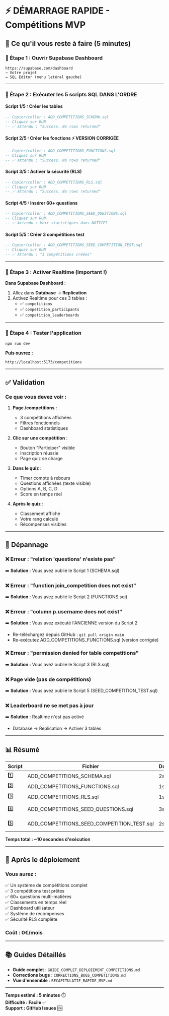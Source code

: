 # ⚡ DÉMARRAGE RAPIDE - Compétitions MVP

## 🎯 Ce qu'il vous reste à faire (5 minutes)

### 📍 Étape 1 : Ouvrir Supabase Dashboard

```
https://supabase.com/dashboard
→ Votre projet
→ SQL Editor (menu latéral gauche)
```

---

### 📍 Étape 2 : Exécuter les 5 scripts SQL **DANS L'ORDRE**

#### **Script 1/5** : Créer les tables
```sql
-- Copier/coller : ADD_COMPETITIONS_SCHEMA.sql
-- Cliquez sur RUN
-- ✅ Attendu : "Success. No rows returned"
```

#### **Script 2/5** : Créer les fonctions ⚡ **VERSION CORRIGÉE**
```sql
-- Copier/coller : ADD_COMPETITIONS_FUNCTIONS.sql
-- Cliquez sur RUN
-- ✅ Attendu : "Success. No rows returned"
```

#### **Script 3/5** : Activer la sécurité (RLS)
```sql
-- Copier/coller : ADD_COMPETITIONS_RLS.sql
-- Cliquez sur RUN
-- ✅ Attendu : "Success. No rows returned"
```

#### **Script 4/5** : Insérer 60+ questions
```sql
-- Copier/coller : ADD_COMPETITIONS_SEED_QUESTIONS.sql
-- Cliquez sur RUN
-- ✅ Attendu : Voir statistiques dans NOTICES
```

#### **Script 5/5** : Créer 3 compétitions test
```sql
-- Copier/coller : ADD_COMPETITIONS_SEED_COMPETITION_TEST.sql
-- Cliquez sur RUN
-- ✅ Attendu : "3 compétitions créées"
```

---

### 📍 Étape 3 : Activer Realtime (Important !)

**Dans Supabase Dashboard :**

1. Allez dans **Database** → **Replication**
2. Activez Realtime pour ces 3 tables :
   - ✅ `competitions`
   - ✅ `competition_participants`
   - ✅ `competition_leaderboards`

---

### 📍 Étape 4 : Tester l'application

```bash
npm run dev
```

**Puis ouvrez :**
```
http://localhost:5173/competitions
```

---

## ✅ Validation

### Ce que vous devez voir :

1. **Page /competitions** :
   - 3 compétitions affichées
   - Filtres fonctionnels
   - Dashboard statistiques

2. **Clic sur une compétition** :
   - Bouton "Participer" visible
   - Inscription réussie
   - Page quiz se charge

3. **Dans le quiz** :
   - Timer compte à rebours
   - Questions affichées (texte visible)
   - Options A, B, C, D
   - Score en temps réel

4. **Après le quiz** :
   - Classement affiché
   - Votre rang calculé
   - Récompenses visibles

---

## 🐛 Dépannage

### ❌ Erreur : "relation 'questions' n'existe pas"
➡️ **Solution :** Vous avez oublié le Script 1 (SCHEMA.sql)

### ❌ Erreur : "function join_competition does not exist"
➡️ **Solution :** Vous avez oublié le Script 2 (FUNCTIONS.sql)

### ❌ Erreur : "column p.username does not exist"
➡️ **Solution :** Vous avez exécuté l'ANCIENNE version du Script 2
- Re-téléchargez depuis GitHub : `git pull origin main`
- Re-exécutez ADD_COMPETITIONS_FUNCTIONS.sql (version corrigée)

### ❌ Erreur : "permission denied for table competitions"
➡️ **Solution :** Vous avez oublié le Script 3 (RLS.sql)

### ❌ Page vide (pas de compétitions)
➡️ **Solution :** Vous avez oublié le Script 5 (SEED_COMPETITION_TEST.sql)

### ❌ Leaderboard ne se met pas à jour
➡️ **Solution :** Realtime n'est pas activé
- Database → Replication → Activer 3 tables

---

## 📊 Résumé

| Script | Fichier | Durée | Résultat |
|--------|---------|-------|----------|
| 1️⃣ | ADD_COMPETITIONS_SCHEMA.sql | 2s | 6 tables |
| 2️⃣ | ADD_COMPETITIONS_FUNCTIONS.sql | 1s | 6 fonctions |
| 3️⃣ | ADD_COMPETITIONS_RLS.sql | 1s | RLS activé |
| 4️⃣ | ADD_COMPETITIONS_SEED_QUESTIONS.sql | 3s | 60+ questions |
| 5️⃣ | ADD_COMPETITIONS_SEED_COMPETITION_TEST.sql | 2s | 3 compétitions |

**Temps total : ~10 secondes d'exécution**

---

## 🎉 Après le déploiement

### Vous aurez :

✅ Un système de compétitions complet  
✅ 3 compétitions test prêtes  
✅ 60+ questions multi-matières  
✅ Classements en temps réel  
✅ Dashboard utilisateur  
✅ Système de récompenses  
✅ Sécurité RLS complète  

### Coût : 0€/mois

---

## 📚 Guides Détaillés

- **Guide complet** : `GUIDE_COMPLET_DEPLOIEMENT_COMPETITIONS.md`
- **Corrections bugs** : `CORRECTIONS_BUGS_COMPETITIONS.md`
- **Vue d'ensemble** : `RECAPITULATIF_RAPIDE_MVP.md`

---

**Temps estimé : 5 minutes** ⏱️  
**Difficulté : Facile** ✅  
**Support : GitHub Issues** 🆘
